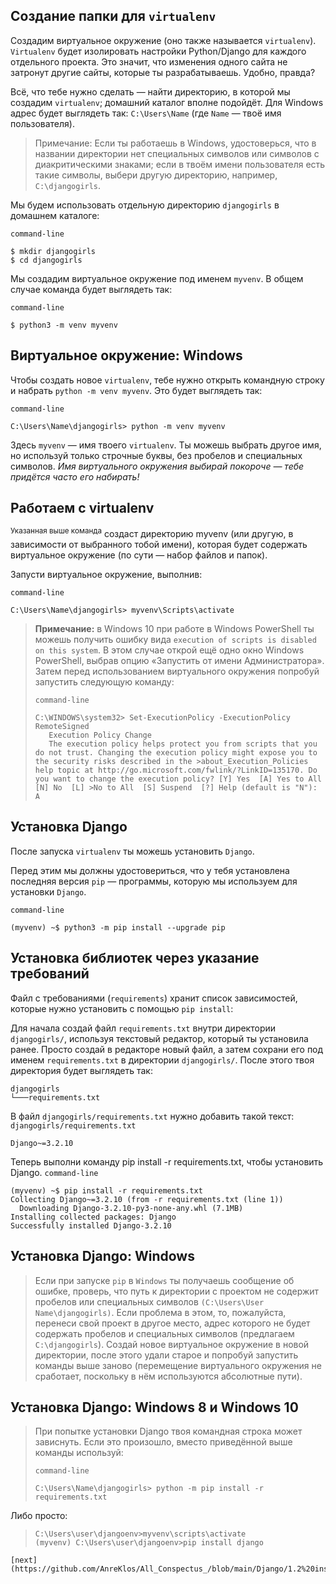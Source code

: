## Создание папки для `virtualenv`
Cоздадим виртуальное окружение (оно также называется `virtualenv`). `Virtualenv` будет изолировать настройки Python/Django для каждого отдельного проекта. 
Это значит, что изменения одного сайта не затронут другие сайты, которые ты разрабатываешь. Удобно, правда?

Всё, что тебе нужно сделать — найти директорию, в которой мы создадим `virtualenv`; домашний каталог вполне подойдёт. 
Для Windows адрес будет выглядеть так: `C:\Users\Name` (где `Name` — твоё имя пользователя).

>Примечание: Если ты работаешь в Windows, удостоверься, что в названии директории нет специальных символов или символов с диакритическими знаками; если в твоём имени пользователя есть такие символы, выбери другую директорию, например, `C:\djangogirls`.

Мы будем использовать отдельную директорию `djangogirls` в домашнем каталоге:

`command-line`
```
$ mkdir djangogirls
$ cd djangogirls
```
Мы создадим виртуальное окружение под именем `myvenv`. В общем случае команда будет выглядеть так:

`command-line`
```
$ python3 -m venv myvenv
```
## Виртуальное окружение: Windows

Чтобы создать новое `virtualenv`, тебе нужно открыть командную строку и набрать `python -m venv myvenv`. Это будет выглядеть так:

`command-line`
```
C:\Users\Name\djangogirls> python -m venv myvenv
```
Здесь `myvenv` — имя твоего `virtualenv`. Ты можешь выбрать другое имя, но используй только строчные буквы, без пробелов и специальных символов. *Имя виртуального окружения выбирай покороче — тебе придётся часто его набирать!*

## Работаем с virtualenv
<sup>Указанная выше команда</sup> создаст директорию myvenv (или другую, в зависимости от выбранного тобой имени), которая будет содержать виртуальное окружение (по сути — набор файлов и папок).

Запусти виртуальное окружение, выполнив:

`command-line`
```
C:\Users\Name\djangogirls> myvenv\Scripts\activate
```
>**Примечание:**  в Windows 10 при работе в Windows PowerShell ты можешь получить ошибку вида `execution of scripts is disabled on this system`. В этом случае открой ещё одно окно Windows PowerShell, выбрав опцию «Запустить от имени Администратора». Затем перед использованием виртуального окружения попробуй запустить следующую команду:
>
>`command-line`
>```
>C:\WINDOWS\system32> Set-ExecutionPolicy -ExecutionPolicy RemoteSigned
>    Execution Policy Change
>    The execution policy helps protect you from scripts that you do not trust. Changing the execution policy might expose you to the security risks described in the >about_Execution_Policies help topic at http://go.microsoft.com/fwlink/?LinkID=135170. Do you want to change the execution policy? [Y] Yes  [A] Yes to All  [N] No  [L] >No to All  [S] Suspend  [?] Help (default is "N"): A
>```
## Установка Django
После запуска `virtualenv` ты можешь установить `Django`.

Перед этим мы должны удостовериться, что у тебя установлена последняя версия `pip` — программы, которую мы используем для установки `Django`.

`command-line`
```
(myvenv) ~$ python3 -m pip install --upgrade pip
```
## Установка библиотек через указание требований

Файл с требованиями (`requirements`) хранит список зависимостей, которые нужно установить с помощью `pip install`:

Для начала создай файл `requirements.txt` внутри директории `djangogirls/`, используя текстовый редактор, который ты установила ранее. Просто создай в редакторе новый файл, а затем сохрани его под именем `requirements.txt` в директории `djangogirls/`. После этого твоя директория будет выглядеть так:

```
djangogirls
└───requirements.txt
```
В файл `djangogirls/requirements.txt` нужно добавить такой текст:
`djangogirls/requirements.txt`
```
Django~=3.2.10
```
Теперь выполни команду pip install -r requirements.txt, чтобы установить Django.
`command-line`
```
(myvenv) ~$ pip install -r requirements.txt
Collecting Django~=3.2.10 (from -r requirements.txt (line 1))
  Downloading Django-3.2.10-py3-none-any.whl (7.1MB)
Installing collected packages: Django
Successfully installed Django-3.2.10
```

## Установка Django: Windows
>Если при запуске `pip` в `Windows` ты получаешь сообщение об ошибке, проверь, что путь к директории с проектом не содержит пробелов или специальных символов `(C:\Users\User Name\djangogirls)`. Если проблема в этом, то, пожалуйста, перенеси свой проект в другое место, адрес которого не будет содержать пробелов и специальных символов (предлагаем `C:\djangogirls`). Создай новое виртуальное окружение в новой директории, после этого удали старое и попробуй запустить команды выше заново (перемещение виртуального окружения не сработает, поскольку в нём используются абсолютные пути).
## Установка Django: Windows 8 и Windows 10
>При попытке установки Django твоя командная строка может зависнуть. Если это произошло, вместо приведённой выше команды используй:
>
>`command-line`
>```
>C:\Users\Name\djangogirls> python -m pip install -r requirements.txt
>```
Либо просто:
>```
>C:\Users\user\djangoenv>myvenv\scripts\activate
>(myvenv) C:\Users\user\djangoenv>pip install django
```
[next](https://github.com/AnreKlos/All_Conspectus_/blob/main/Django/1.2%20install_Django.md)
